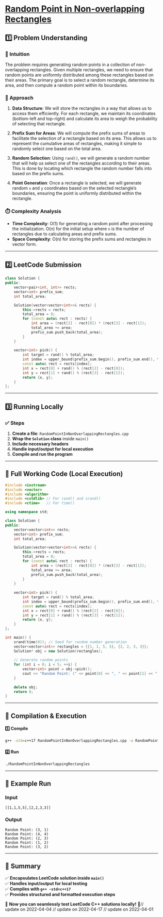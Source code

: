 # **[Random Point in Non-overlapping Rectangles](https://leetcode.com/problems/random-point-in-non-overlapping-rectangles/description/)**  

## **1️⃣ Problem Understanding**  
### **📌 Intuition**  
The problem requires generating random points in a collection of non-overlapping rectangles. Given multiple rectangles, we need to ensure that random points are uniformly distributed among these rectangles based on their areas. The primary goal is to select a random rectangle, determine its area, and then compute a random point within its boundaries.

### **🚀 Approach**  
1. **Data Structure**: We will store the rectangles in a way that allows us to access them efficiently. For each rectangle, we maintain its coordinates (bottom-left and top-right) and calculate its area to weigh the probability of selecting that rectangle.
  
2. **Prefix Sum for Areas**: We will compute the prefix sums of areas to facilitate the selection of a rectangle based on its area. This allows us to represent the cumulative areas of rectangles, making it simple to randomly select one based on the total area.

3. **Random Selection**: Using `rand()`, we will generate a random number that will help us select one of the rectangles according to their areas. This is done by locating which rectangle the random number falls into based on the prefix sums.

4. **Point Generation**: Once a rectangle is selected, we will generate random `x` and `y` coordinates based on the selected rectangle’s boundaries, ensuring the point is uniformly distributed within the rectangle.

### **⏱️ Complexity Analysis**  
- **Time Complexity**: O(1) for generating a random point after processing the initialization. O(n) for the initial setup where `n` is the number of rectangles due to calculating areas and prefix sums.
- **Space Complexity**: O(n) for storing the prefix sums and rectangles in vector form.  

---  

## **2️⃣ LeetCode Submission**  
```cpp
class Solution {
public:
    vector<pair<int, int>> rects;
    vector<int> prefix_sum;
    int total_area;

    Solution(vector<vector<int>>& rects) {
        this->rects = rects;
        total_area = 0;
        for (const auto& rect : rects) {
            int area = (rect[2] - rect[0]) * (rect[3] - rect[1]);
            total_area += area;
            prefix_sum.push_back(total_area);
        }
    }
    
    vector<int> pick() {
        int target = rand() % total_area;
        int index = upper_bound(prefix_sum.begin(), prefix_sum.end(), target) - prefix_sum.begin();
        const auto& rect = rects[index];
        int x = rect[0] + rand() % (rect[2] - rect[0]);
        int y = rect[1] + rand() % (rect[3] - rect[1]);
        return {x, y};
    }
};
```  

---  

## **3️⃣ Running Locally**  
### **✅ Steps**  
1. **Create a file**: `RandomPointInNonOverlappingRectangles.cpp`  
2. **Wrap the `Solution` class** inside `main()`  
3. **Include necessary headers**  
4. **Handle input/output for local execution**  
5. **Compile and run the program**  

---  

## **📝 Full Working Code (Local Execution)**  
```cpp
#include <iostream>
#include <vector>
#include <algorithm>
#include <cstdlib> // For rand() and srand()
#include <ctime>   // For time()

using namespace std;

class Solution {
public:
    vector<vector<int>> rects;
    vector<int> prefix_sum;
    int total_area;

    Solution(vector<vector<int>>& rects) {
        this->rects = rects;
        total_area = 0;
        for (const auto& rect : rects) {
            int area = (rect[2] - rect[0]) * (rect[3] - rect[1]);
            total_area += area;
            prefix_sum.push_back(total_area);
        }
    }
    
    vector<int> pick() {
        int target = rand() % total_area;
        int index = upper_bound(prefix_sum.begin(), prefix_sum.end(), target) - prefix_sum.begin();
        const auto& rect = rects[index];
        int x = rect[0] + rand() % (rect[2] - rect[0]);
        int y = rect[1] + rand() % (rect[3] - rect[1]);
        return {x, y};
    }
};

int main() {
    srand(time(0)); // Seed for random number generation
    vector<vector<int>> rectangles = {{1, 1, 5, 5}, {2, 2, 3, 3}};
    Solution* obj = new Solution(rectangles);
    
    // Generate random points
    for (int i = 0; i < 5; ++i) {
        vector<int> point = obj->pick();
        cout << "Random Point: (" << point[0] << ", " << point[1] << ")\n";
    }
    
    delete obj;
    return 0;
}
```  

---  

## **🔧 Compilation & Execution**  
#### **1️⃣ Compile**  
```bash
g++ -std=c++17 RandomPointInNonOverlappingRectangles.cpp -o RandomPointInNonOverlappingRectangles
```  

#### **2️⃣ Run**  
```bash
./RandomPointInNonOverlappingRectangles
```  

---  

## **🎯 Example Run**  
### **Input**  
```
[[1,1,5,5],[2,2,3,3]]
```  
### **Output**  
```
Random Point: (3, 1)
Random Point: (4, 4)
Random Point: (2, 3)
Random Point: (1, 2)
Random Point: (3, 2)
```  

---  

## **📌 Summary**  
✅ **Encapsulates LeetCode solution inside `main()`**  
✅ **Handles input/output for local testing**  
✅ **Compiles with `g++ -std=c++17`**  
✅ **Provides structured and formatted execution steps**  

🚀 **Now you can seamlessly test LeetCode C++ solutions locally!** 🚀// update on 2022-04-04
// update on 2022-04-17
// update on 2022-04-01
